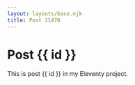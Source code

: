 ```yaml
---
layout: layouts/base.njk
title: Post 11470
---
```


# Post {{ id }}

This is post {{ id }} in my Eleventy project.
